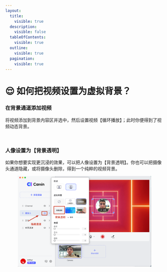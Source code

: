 ```yaml
---
layout:
  title:
    visible: true
  description:
    visible: false
  tableOfContents:
    visible: true
  outline:
    visible: true
  pagination:
    visible: true
---
```


# 😌 如何把视频设置为虚拟背景？

### 在背景通道添加视频

将视频添加到背景内容区并选中，然后设置视频【循环播放】；此时你便得到了视频动态背景。

<figure><img src="../../.gitbook/assets/Background_vdieo.gif" alt=""><figcaption></figcaption></figure>

### 人像设置为【背景透明】

如果你想要实现更沉浸的效果，可以把人像设置为【背景透明】。你也可以把摄像头通道隐藏，或将摄像头删除，得到一个纯粹的视频背景。

<figure><img src="../../.gitbook/assets/hidechannel.png" alt=""><figcaption></figcaption></figure>
